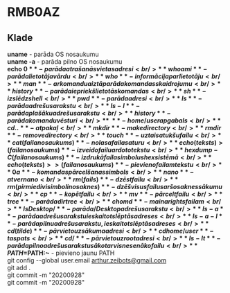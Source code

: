 # RMB0AZ
## Klade <br/>
**uname** - parāda OS nosaukumu<br/>
**uname -a** - parāda pilno OS nosaukumu<br/>
**echo $0** - parāda atrašanās vietas adresi<br/>
**whoami** - parāda lietotāja vārdu<br/>
**who** - informācija par lietotāju<br/>
**man** - ar komandu aiz tā parāda komandas skaidrojumu<br/>
**history** - parāda iepriekš lietotās komandas<br/>
**sh** - izslēdz shell<br/>
**pwd** - parāda adresi<br/>
**ls** - parāda adrešu sarakstu<br/>
**ls -l** - parāda plašāku adrešu sarakstu<br/>
**history** - parāda komandu vēsturi<br/>
**~** - home/user apgabals<br/>
**cd ..** - atpakaļ<br/>
**mkdir** - make directory<br/>
**rmdir** - remove directory<br/>
**touch** - uztaisa tukšu failu<br/>
**cat (faila nosaukums)** - nolasa faila saturu<br/>
**echo (teksts) > (faila nosaukums)** - izveido failu ar doto tekstu<br/>
**hexdump -C (faila nosaukums)** - izdrukā faila simbolus hex sistēmā<br/>
**echo (teksts) >> (faila nosaukums)** - pievieno failam tekstu<br/>
**0a** - komandas pārcelšanas simbols<br/>
**nano** - atver nano<br/>
**rm (fails)** - dzēst failu<br/>
**rm (pirmie divi simboli no saknes)** - dzēš visus failus ar šo saknes sākumu<br/>
**cp** - kopēt failu<br/>
**mv** - pārcelt failu<br/>
**tree** - parāda dir tree<br/>
**chomd** - maina rights failam<br/>
**ls Desktop/** - parāda /Desktop adrešu sarakstu<br/>
**ls -a** - parāda adrešu sarakstu ieskaitot slēptās adreses<br/>
**ls -a -l** - parāda pilnu adrešu sarakstu, ieskaitot slēptās adreses<br/>
**cd (tilde)** - pārvieto uz sākuma adresi<br/>
**cd home/user** - tas pats<br/>
**cd /** - pārvieto uz root adresi<br/>
**ls -lt** - parāda pilno adrešu sarakstu sākot ar visnesenāko failu<br/>
**PATH=$PATH:~** - pievieno jaunu PATH<br/>
git config --global user.email arthur.zeibots@gmail.com<br/>
git add . <br/>
git commit -m "20200928"<br/>
git commit -m "20200928" <br/>

